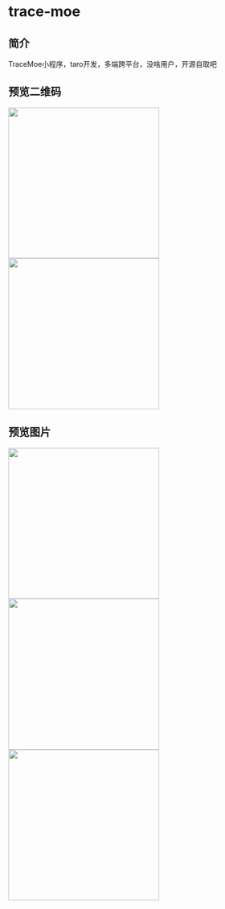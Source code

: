 # trace-moe
## 简介
TraceMoe小程序，taro开发，多端跨平台，没啥用户，开源自取吧

## 预览二维码
<img width=300 src="https://user-images.githubusercontent.com/13795713/177783749-1639be1c-8261-4291-b8ce-45d37e2e25b9.png" /><img width=300 src="https://user-images.githubusercontent.com/13795713/177784826-bb4f9603-b38a-469e-b5b4-83aa0ebdbd28.jpg" />


## 预览图片
<img width=300 src="https://user-images.githubusercontent.com/13795713/177780224-35b47419-ebb6-4393-9a1c-e6a8e1438676.jpg" /><img width=300 src="https://user-images.githubusercontent.com/13795713/177780247-aa47181e-0bbb-477b-ba74-4cf270a86d09.jpg" /><img width=300 src="https://user-images.githubusercontent.com/13795713/177780258-20828e37-7e07-4a1a-95cc-3dc3c496e388.jpg" />
